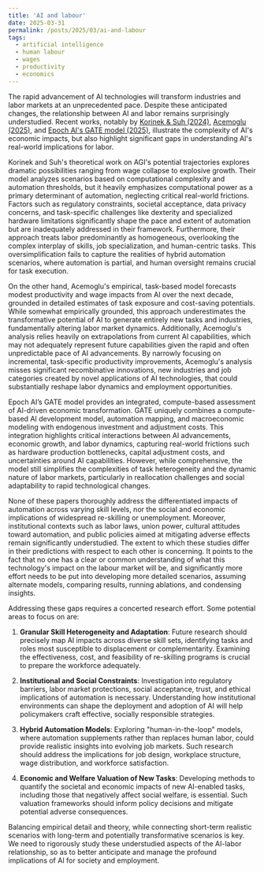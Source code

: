 ```yaml
---
title: 'AI and labour'
date: 2025-03-31
permalink: /posts/2025/03/ai-and-labour
tags:
  - artificial intelligence 
  - human labour 
  - wages
  - productivity
  - economics 
---
```


The rapid advancement of AI technologies will transform industries and labor markets at an unprecedented pace. Despite these anticipated changes, the relationship between AI and labor remains surprisingly understudied. Recent works, notably by <a href="https://www.nber.org/papers/w32255"><u>Korinek & Suh (2024)</u></a>, <a href="https://www.nber.org/papers/w32487"><u>Acemoglu (2025)</u></a>, and <a href="https://arxiv.org/html/2503.04941v2"><u>Epoch AI's GATE model (2025)</u></a>, illustrate the complexity of AI's economic impacts, but also highlight significant gaps in understanding AI's real-world implications for labor.

Korinek and Suh's theoretical work on AGI's potential trajectories explores dramatic possibilities ranging from wage collapse to explosive growth. Their model analyzes scenarios based on computational complexity and automation thresholds, but it heavily emphasizes computational power as a primary determinant of automation, neglecting critical real-world frictions. Factors such as regulatory constraints, societal acceptance, data privacy concerns, and task-specific challenges like dexterity and specialized hardware limitations significantly shape the pace and extent of automation but are inadequately addressed in their framework. Furthermore, their approach treats labor predominantly as homogeneous, overlooking the complex interplay of skills, job specialization, and human-centric tasks. This oversimplification fails to capture the realities of hybrid automation scenarios, where automation is partial, and human oversight remains crucial for task execution.

On the other hand, Acemoglu's empirical, task-based model forecasts modest productivity and wage impacts from AI over the next decade, grounded in detailed estimates of task exposure and cost-saving potentials. While somewhat empirically grounded, this approach underestimates the transformative potential of AI to generate entirely new tasks and industries, fundamentally altering labor market dynamics.  Additionally, Acemoglu's analysis relies heavily on extrapolations from current AI capabilities, which may not adequately represent future capabilities given the rapid and often unpredictable pace of AI advancements. By narrowly focusing on incremental, task-specific productivity improvements, Acemoglu's analysis misses significant recombinative innovations, new industries and job categories created by novel applications of AI technologies, that could substantially reshape labor dynamics and employment opportunities.

Epoch AI’s GATE model provides an integrated, compute-based assessment of AI-driven economic transformation. GATE uniquely combines a compute-based AI development model, automation mapping, and macroeconomic modeling with endogenous investment and adjustment costs. This integration highlights critical interactions between AI advancements, economic growth, and labor dynamics, capturing real-world frictions such as hardware production bottlenecks, capital adjustment costs, and uncertainties around AI capabilities. However, while comprehensive, the model still simplifies the complexities of task heterogeneity and the dynamic nature of labor markets, particularly in reallocation challenges and social adaptability to rapid technological changes.

None of these papers thoroughly address the differentiated impacts of automation across varying skill levels, nor the social and economic implications of widespread re-skilling or unemployment. Moreover, institutional contexts such as labor laws, union power, cultural attitudes toward automation, and public policies aimed at mitigating adverse effects remain significantly understudied. The extent to which these studies differ in their predictions with respect to each other is concerning. It points to the fact that no one has a clear or common understanding of what this technology's impact on the labour market will be, and significantly more effort needs to be put into developing more detailed scenarios, assuming alternate models, comparing results, running ablations, and condensing insights.      

Addressing these gaps requires a concerted research effort. Some potential areas to focus on are:

1. **Granular Skill Heterogeneity and Adaptation**: Future research should precisely map AI impacts across diverse skill sets, identifying tasks and roles most susceptible to displacement or complementarity. Examining the effectiveness, cost, and feasibility of re-skilling programs is crucial to prepare the workforce adequately.

2. **Institutional and Social Constraints**: Investigation into regulatory barriers, labor market protections, social acceptance, trust, and ethical implications of automation is necessary. Understanding how institutional environments can shape the deployment and adoption of AI will help policymakers craft effective, socially responsible strategies.

3. **Hybrid Automation Models**: Exploring "human-in-the-loop" models, where automation supplements rather than replaces human labor, could provide realistic insights into evolving job markets. Such research should address the implications for job design, workplace structure, wage distribution, and workforce satisfaction.

4. **Economic and Welfare Valuation of New Tasks**: Developing methods to quantify the societal and economic impacts of new AI-enabled tasks, including those that negatively affect social welfare, is essential. Such valuation frameworks should inform policy decisions and mitigate potential adverse consequences.

Balancing empirical detail and theory, while connecting short-term realistic scenarios with long-term and potentially transformative scenarios is key. We need to rigorously study these understudied aspects of the AI-labor relationship, so as to better anticipate and manage the profound implications of AI for society and employment.

      


